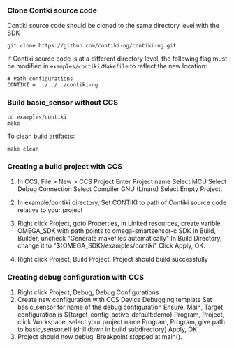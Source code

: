 ### Clone Contki source code

Contiki source code should be cloned to the same directory level with the SDK
```
git clone https://github.com/contiki-ng/contiki-ng.git
```

If Contiki source code is at a different directory level, the following flag must be modified in `examples/contiki/Makefile`
to reflect the new location:

```
# Path configurations
CONTIKI = ../../../contiki-ng
```



### Build basic_sensor without CCS


```
cd examples/contiki
make
```

To clean build artifacts:
```
make clean
```

### Creating a build project with CCS

1. In CCS, File > New > CCS Project
    Enter Project name
    Select MCU
    Select Debug Connection
    Select Compiler GNU (Linaro)
    Select Empty Project.
2. In example/contiki directory,
    Set CONTIKI to path of Contiki source code relative to your project

3. Right click Project, goto Properties,
    In Linked resources, create varible OMEGA_SDK with path points to omega-smartsensor-c SDK
    In Build, Builder, uncheck "Generate makefiles automatically"
    In Build Directory, change it to "${OMEGA_SDK}/examples/contiki"
    Click Apply, OK.
4. Right click Project, Build Project.
    Project should build successfully


### Creating debug configuration with CCS

1. Right click Project, Debug, Debug Configurations
2.  Create new configuration with CCS Device Debugging template
    Set basic_sensor for name of the debug configuration
    Ensure, Main, Target configuration is ${target_config_active_default:demo}
    Program, Project, click Workspace, select your project name
    Program, Program, give path to basic_sensor.elf (drill down in build subdirectory)
    Apply, OK.
3. Project should now debug. Breakpoint stopped at main().
